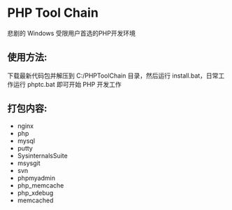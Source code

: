 # PHP Tool Chain

悲剧的 Windows 受限用户首选的PHP开发环境

## 使用方法:

下载最新代码包并解压到 C:/PHPToolChain 目录，然后运行 install.bat，日常工作运行 phptc.bat 即可开始 PHP 开发工作

## 打包内容:

* nginx
* php
* mysql
* putty
* SysinternalsSuite
* msysgit
* svn
* phpmyadmin
* php_memcache
* php_xdebug
* memcached